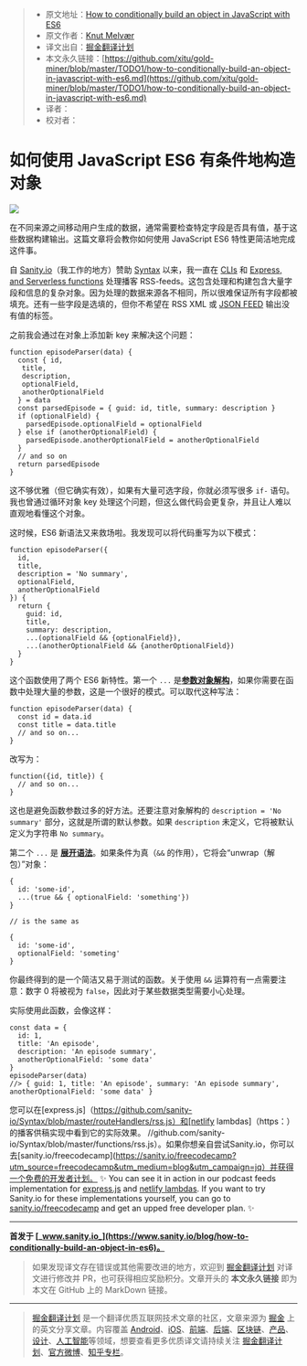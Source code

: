 > * 原文地址：[How to conditionally build an object in JavaScript with ES6](https://medium.freecodecamp.org/how-to-conditionally-build-an-object-in-javascript-with-es6-e2c49022c448)
> * 原文作者：[Knut Melvær](https://medium.freecodecamp.org/@kmelve?source=post_header_lockup)
> * 译文出自：[掘金翻译计划](https://github.com/xitu/gold-miner)
> * 本文永久链接：[https://github.com/xitu/gold-miner/blob/master/TODO1/how-to-conditionally-build-an-object-in-javascript-with-es6.md](https://github.com/xitu/gold-miner/blob/master/TODO1/how-to-conditionally-build-an-object-in-javascript-with-es6.md)
> * 译者：
> * 校对者：

# 如何使用 JavaScript ES6 有条件地构造对象

![](https://cdn-images-1.medium.com/max/800/1*_CMG7dT4YMldUiVPueOmXw.png)

在不同来源之间移动用户生成的数据，通常需要检查特定字段是否具有值，基于这些数据构建输出。这篇文章将会教你如何使用 JavaScript ES6 特性更简洁地完成这件事。

自 [Sanity.io](https://sanity.io)（我工作的地方）赞助 [Syntax](https://syntax.fm/show/068/design-tips-for-developers) 以来，我一直在 [CLIs](https://github.com/sanity-io/podcast-to-sanity) 和 [Express, and Serverless functions](https://github.com/sanity-io/Syntax) 处理播客 RSS-feeds。这包含处理和构建包含大量字段和信息的复杂对象。因为处理的数据来源各不相同，所以很难保证所有字段都被填充。还有一些字段是选填的，但你不希望在 RSS XML 或 [JSON FEED](https://jsonfeed.org) 输出没有值的标签。

之前我会通过在对象上添加新 key 来解决这个问题：

```
function episodeParser(data) {
  const { id, 
   title,
   description,
   optionalField,
   anotherOptionalField
  } = data
  const parsedEpisode = { guid: id, title, summary: description }
  if (optionalField) {
    parsedEpisode.optionalField = optionalField
  } else if (anotherOptionalField) {
    parsedEpisode.anotherOptionalField = anotherOptionalField
  }
  // and so on
  return parsedEpisode
}
```

这不够优雅（但它确实有效），如果有大量可选字段，你就必须写很多 `if-` 语句。我也曾通过循环对象 key 处理这个问题，但这么做代码会更复杂，并且让人难以直观地看懂这个对象。

这时候，ES6 新语法又来救场啦。我发现可以将代码重写为以下模式：

```
function episodeParser({
  id, 
  title, 
  description = 'No summary', 
  optionalField, 
  anotherOptionalField
}) {
  return {
    guid: id,
    title,
    summary: description,
    ...(optionalField && {optionalField}),
    ...(anotherOptionalField && {anotherOptionalField})
  }
}
```

这个函数使用了两个 ES6 新特性。第一个 `...` 是[**参数对象解构**](https://www.youtube.com/watch?v=-vR3a11Wzt0)，如果你需要在函数中处理大量的参数，这是一个很好的模式。可以取代这种写法：

```
function episodeParser(data) {
  const id = data.id
  const title = data.title
  // and so on...
}
```

改写为：

```
function({id, title}) {
  // and so on...
}
```

这也是避免函数参数过多的好方法。还要注意对象解构的 `description = 'No summary'` 部分，这就是所谓的默认参数。如果 `description` 未定义，它将被默认定义为字符串 `No summary`。

第二个 `...` 是 [**展开语法**](https://developer.mozilla.org/en-US/docs/Web/JavaScript/Reference/Operators/Spread_syntax)。如果条件为真（`&&` 的作用），它将会“unwrap（解包）”对象：

```
{
  id: 'some-id',
  ...(true && { optionalField: 'something'})
}

// is the same as

{
  id: 'some-id',
  optionalField: 'someting'
}
```

你最终得到的是一个简洁又易于测试的函数。关于使用 `&&` 运算符有一点需要注意：数字 0 将被视为 `false`，因此对于某些数据类型需要小心处理。

实际使用此函数，会像这样：

```
const data = { 
  id: 1, 
  title: 'An episode', 
  description: 'An episode summary', 
  anotherOptionalField: 'some data' 
}
episodeParser(data)
//> { guid: 1, title: 'An episode', summary: 'An episode summary', anotherOptionalField: 'some data' }
```

您可以在[express.js]（https://github.com/sanity-io/Syntax/blob/master/routeHandlers/rss.js）和[netlify lambdas]（https：）的播客供稿实现中看到它的实际效果。 //github.com/sanity-io/Syntax/blob/master/functions/rss.js）。如果你想亲自尝试Sanity.io，你可以去[sanity.io/freecodecamp](https://sanity.io/freecodecamp?utm_source=freecodecamp&utm_medium=blog&utm_campaign=jq）并获得一个免费的开发者计划。 ✨
You can see it in action in our podcast feeds implementation for [express.js](https://github.com/sanity-io/Syntax/blob/master/routeHandlers/rss.js) and [netlify lambdas](https://github.com/sanity-io/Syntax/blob/master/functions/rss.js). If you want to try Sanity.io for these implementations yourself,  you can go to [sanity.io/freecodecamp](https://sanity.io/freecodecamp?utm_source=freecodecamp&utm_medium=blog&utm_campaign=jq) and get an upped free developer plan. ✨

* * *

**首发于 [_www.sanity.io_](https://www.sanity.io/blog/how-to-conditionally-build-an-object-in-es6)。**

> 如果发现译文存在错误或其他需要改进的地方，欢迎到 [掘金翻译计划](https://github.com/xitu/gold-miner) 对译文进行修改并 PR，也可获得相应奖励积分。文章开头的 **本文永久链接** 即为本文在 GitHub 上的 MarkDown 链接。


---

> [掘金翻译计划](https://github.com/xitu/gold-miner) 是一个翻译优质互联网技术文章的社区，文章来源为 [掘金](https://juejin.im) 上的英文分享文章。内容覆盖 [Android](https://github.com/xitu/gold-miner#android)、[iOS](https://github.com/xitu/gold-miner#ios)、[前端](https://github.com/xitu/gold-miner#前端)、[后端](https://github.com/xitu/gold-miner#后端)、[区块链](https://github.com/xitu/gold-miner#区块链)、[产品](https://github.com/xitu/gold-miner#产品)、[设计](https://github.com/xitu/gold-miner#设计)、[人工智能](https://github.com/xitu/gold-miner#人工智能)等领域，想要查看更多优质译文请持续关注 [掘金翻译计划](https://github.com/xitu/gold-miner)、[官方微博](http://weibo.com/juejinfanyi)、[知乎专栏](https://zhuanlan.zhihu.com/juejinfanyi)。

